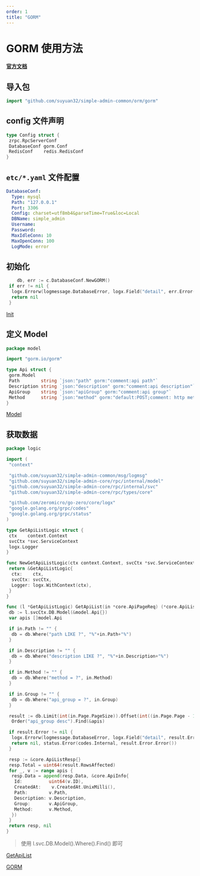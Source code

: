 ```yaml
---
order: 1
title: "GORM"
---
```


# GORM 使用方法

#### [官方文档](https://gorm.io/)

## 导入包

```go
import "github.com/suyuan32/simple-admin-common/orm/gorm"
```

## config 文件声明

```go
type Config struct {
 zrpc.RpcServerConf
 DatabaseConf gorm.Conf
 RedisConf    redis.RedisConf
}
```

## `etc/*.yaml` 文件配置

```yaml
DatabaseConf:
  Type: mysql
  Path: "127.0.0.1"
  Port: 3306
  Config: charset=utf8mb4&parseTime=True&loc=Local
  DBName: simple_admin
  Username:
  Password:
  MaxIdleConn: 10
  MaxOpenConn: 100
  LogMode: error
```

## 初始化

```go
    db, err := c.DatabaseConf.NewGORM()
 if err != nil {
  logx.Errorw(logmessage.DatabaseError, logx.Field("detail", err.Error()))
  return nil
 }
```

[Init](https://github.com/suyuan32/simple-admin-core/blob/master/rpc/internal/svc/service_context.go)

## 定义 Model

```go
package model

import "gorm.io/gorm"

type Api struct {
 gorm.Model
 Path        string `json:"path" gorm:"comment:api path"`                    // api path
 Description string `json:"description" gorm:"comment:api description"`      // api description
 ApiGroup    string `json:"apiGroup" gorm:"comment:api group"`               // api group
 Method      string `json:"method" gorm:"default:POST;comment: http method"` // http method
}

```

[Model](https://github.com/suyuan32/simple-admin-core/tree/master/rpc/internal/model)

## 获取数据

```go
package logic

import (
 "context"

 "github.com/suyuan32/simple-admin-common/msg/logmsg"
 "github.com/suyuan32/simple-admin-core/rpc/internal/model"
 "github.com/suyuan32/simple-admin-core/rpc/internal/svc"
 "github.com/suyuan32/simple-admin-core/rpc/types/core"

 "github.com/zeromicro/go-zero/core/logx"
 "google.golang.org/grpc/codes"
 "google.golang.org/grpc/status"
)

type GetApiListLogic struct {
 ctx    context.Context
 svcCtx *svc.ServiceContext
 logx.Logger
}

func NewGetApiListLogic(ctx context.Context, svcCtx *svc.ServiceContext) *GetApiListLogic {
 return &GetApiListLogic{
  ctx:    ctx,
  svcCtx: svcCtx,
  Logger: logx.WithContext(ctx),
 }
}

func (l *GetApiListLogic) GetApiList(in *core.ApiPageReq) (*core.ApiListResp, error) {
 db := l.svcCtx.DB.Model(&model.Api{})
 var apis []model.Api

 if in.Path != "" {
  db = db.Where("path LIKE ?", "%"+in.Path+"%")
 }

 if in.Description != "" {
  db = db.Where("description LIKE ?", "%"+in.Description+"%")
 }

 if in.Method != "" {
  db = db.Where("method = ?", in.Method)
 }

 if in.Group != "" {
  db = db.Where("api_group = ?", in.Group)
 }

 result := db.Limit(int(in.Page.PageSize)).Offset(int((in.Page.Page - 1) * in.Page.PageSize)).
  Order("api_group desc").Find(&apis)

 if result.Error != nil {
  logx.Errorw(logmessage.DatabaseError, logx.Field("detail", result.Error.Error()))
  return nil, status.Error(codes.Internal, result.Error.Error())
 }

 resp := &core.ApiListResp{}
 resp.Total = uint64(result.RowsAffected)
 for _, v := range apis {
  resp.Data = append(resp.Data, &core.ApiInfo{
   Id:          uint64(v.ID),
   CreatedAt:    v.CreatedAt.UnixMilli(),
   Path:        v.Path,
   Description: v.Description,
   Group:       v.ApiGroup,
   Method:      v.Method,
  })
 }
 return resp, nil
}
```

> 使用 l.svc.DB.Model().Where().Find() 即可

[GetApiList](https://github.com/suyuan32/simple-admin-core/blob/master/rpc/internal/logic/getapilistlogic.go)

[GORM](https://gorm.io/)
